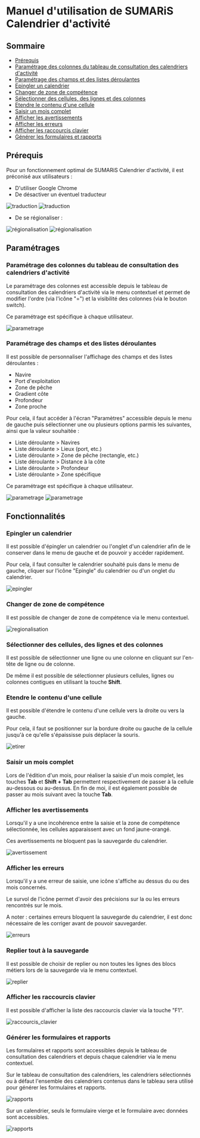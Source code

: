 # Manuel d'utilisation de SUMARiS Calendrier d'activité

## Sommaire

- [Prérequis](#prérequis)
- [Paramétrage des colonnes du tableau de consultation des calendriers d'activité](#paramétrage-des-colonnes-du-tableau-de-consultation-des-calendriers-dactivité)
- [Paramétrage des champs et des listes déroulantes](#paramétrage-des-champs-et-des-listes-déroulantes)
- [Epingler un calendrier](#epingler-un-calendrier)
- [Changer de zone de compétence](#changer-de-zone-de-compétence)
- [Sélectionner des cellules, des lignes et des colonnes](#sélectionner-des-cellules-des-lignes-et-des-colonnes)
- [Etendre le contenu d'une cellule](#etendre-le-contenu-dune-cellule)
- [Saisir un mois complet](#saisir-un-mois-complet)
- [Afficher les avertissements](#afficher-les-avertissements)
- [Afficher les erreurs](#afficher-les-erreurs)
- [Afficher les raccourcis clavier](#afficher-les-raccourcis-clavier)
- [Générer les formulaires et rapports](#générer-les-formulaires-et-rapports)


## Prérequis

Pour un fonctionnement optimal de SUMARiS Calendrier d'activité, il est préconisé aux utilisateurs :
- D'utiliser Google Chrome
- De désactiver un éventuel traducteur

![traduction](./traduction_1.png)
![traduction](./traduction_2.png)

- De se régionaliser :

![régionalisation](./régionalisation_1.png)
![régionalisation](./régionalisation_2.png)


## Paramétrages 

### Paramétrage des colonnes du tableau de consultation des calendriers d'activité

Le paramétrage des colonnes est accessible depuis le tableau de consultation des calendriers d'activité via le menu contextuel et permet de modifier 
l'ordre (via l'icône "=") et la visibilité des colonnes (via le bouton switch).

Ce paramétrage est spécifique à chaque utilisateur.

![parametrage](./paramétrage_colonnes.png)

### Paramétrage des champs et des listes déroulantes

Il est possible de personnaliser l'affichage des champs et des listes déroulantes :
- Navire
- Port d'exploitation
- Zone de pêche
- Gradient côte
- Profondeur 
- Zone proche

Pour cela, il faut accéder à l'écran "Paramètres" accessible depuis le menu de gauche puis sélectionner une ou plusieurs options parmis les suivantes, ainsi que la valeur souhaitée :
- Liste déroulante > Navires
- Liste déroulante > Lieux (port, etc.)
- Liste déroulante > Zone de pêche (rectangle, etc.)
- Liste déroulante > Distance à la côte
- Liste déroulante > Profondeur
- Liste déroulante > Zone spécifique

Ce paramétrage est spécifique à chaque utilisateur.

![parametrage](./paramétrage_champs_1.png)
![parametrage](./paramétrage_champs_2.png)

## Fonctionnalités

### Epingler un calendrier

Il est possible d'épingler un calendrier ou l'onglet d'un calendrier afin de le conserver dans le menu de gauche et de pouvoir y accéder rapidement.

Pour cela, il faut consulter le calendrier souhaité puis dans le menu de gauche, cliquer sur l'icône "Epingle" du calendrier ou d'un onglet du calendrier.

![epingler](./épingler_calendrier.png)

### Changer de zone de compétence

Il est possible de changer de zone de compétence via le menu contextuel.

![regionalisation](./changement_zone_competence.png)

### Sélectionner des cellules, des lignes et des colonnes

Il est possible de sélectionner une ligne ou une colonne en cliquant sur l'en-tête de ligne ou de colonne.

De même il est possible de sélectionner plusieurs cellules, lignes ou colonnes contigues en utilisant la touche **Shift**.

### Etendre le contenu d'une cellule

Il est possible d'étendre le contenu d'une cellule vers la droite ou vers la gauche.

Pour cela, il faut se positionner sur la bordure droite ou gauche de la cellule jusqu'à ce qu'elle s'épaississe puis déplacer la souris.

![etirer](./étirer.png)

### Saisir un mois complet

Lors de l'édition d'un mois, pour réaliser la saisie d'un mois complet, les touches **Tab** et **Shift + Tab** permettent respectivement de passer à la cellule au-dessous ou au-dessus.
En fin de moi, il est également possible de passer au mois suivant avec la touche **Tab**.

### Afficher les avertissements

Lorsqu'il y a une incohérence entre la saisie et la zone de compétence sélectionnée, les cellules apparaissent avec un fond jaune-orangé.

Ces avertissements ne bloquent pas la sauvegarde du calendrier.

![avertissement](./avertissement_zone_competence.PNG)

### Afficher les erreurs

Lorsqu'il y a une erreur de saisie, une icône s'affiche au dessus du ou des mois concernés.

Le survol de l'icône permet d'avoir des précisions sur la ou les erreurs rencontrés sur le mois.

A noter : certaines erreurs bloquent la sauvegarde du calendrier, il est donc nécessaire de les corriger avant de pouvoir sauvegarder.

![erreurs](./afficher_erreurs.png)

### Replier tout à la sauvegarde

Il est possible de choisir de replier ou non toutes les lignes des blocs métiers lors de la sauvegarde via le menu contextuel.

![replier](./replier_tout.png)

### Afficher les raccourcis clavier

Il est possible d'afficher la liste des raccourcis clavier via la touche "F1".

![raccourcis_clavier](./raccourcis_clavier.PNG)

### Générer les formulaires et rapports

Les formulaires et rapports sont accessibles depuis le tableau de consultation des calendriers et depuis chaque calendrier via le menu contextuel.

Sur le tableau de consultation des calendriers, les calendriers sélectionnés ou à défaut l'ensemble des calendriers contenus dans le tableau sera utilisé pour générer les formulaires et rapports.

![rapports](./éditer_rapports_1.png)

Sur un calendrier, seuls le formulaire vierge et le formulaire avec données sont accessibles.

![rapports](./éditer_rapports.png)

